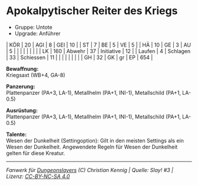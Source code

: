 # Apokalpytischer Reiter des Kriegs  
- Gruppe: Untote  
- Upgrade: Anführer  

| KÖR    | 20  | AGI      | 8  | GEI        | 10  |
| ST     | 7   | BE       | 5  | VE         | 5   |
| HÄ     | 10  | GE       | 3  | AU         | 5   |
|        |     |          |    |            |     |
| LK     | 160 | Abwehr   | 37 | Initiative | 12  |
| Laufen | 4   | Schlagen | 33 | Schiessen  | 11  |
|        |     |          |    |            |     |
| GH     | 32  | GK       | gr | EP         | 654 |


**Bewaffnung:**  
Kriegsaxt (WB+4, GA-8)

**Panzerung:**  
Plattenpanzer (PA+3, LA-1), Metallhelm (PA+1, INI-1), Metallschild (PA+1, LA-0.5)

**Ausrüstung:**  
Plattenpanzer (PA+3, LA-1), Metallhelm (PA+1, INI-1), Metallschild (PA+1, LA-0.5)

**Talente:**  
Wesen der Dunkelheit (Settingoption): Gilt in den meisten Settings als ein Wesen der Dunkelheit. Angewendete Regeln für Wesen der Dunkelheit gelten für diese Kreatur.





___
*Fanwerk für [Dungeonslayers](https://www.dungeonslayers.net/) (C) Christian Kennig | Quelle: Slay! #3 | Lizenz: [CC-BY-NC-SA 4.0](https://creativecommons.org/licenses/by-nc-sa/4.0/deed.de)*